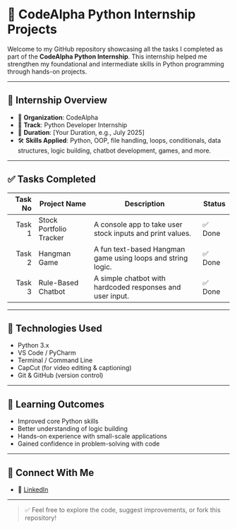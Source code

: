 # 🐍 CodeAlpha Python Internship Projects

Welcome to my GitHub repository showcasing all the tasks I completed as part of the **CodeAlpha Python Internship**. This internship helped me strengthen my foundational and intermediate skills in Python programming through hands-on projects.

---

## 📌 Internship Overview

- 💼 **Organization**: CodeAlpha
- 🧠 **Track**: Python Developer Internship
- 📅 **Duration**: [Your Duration, e.g., July 2025]
- 🛠️ **Skills Applied**: Python, OOP, file handling, loops, conditionals, data structures, logic building, chatbot development, games, and more.

---

## ✅ Tasks Completed

| Task No | Project Name                  | Description                                                | Status |
|--------:|-------------------------------|------------------------------------------------------------|--------|
| Task 1  | Stock Portfolio Tracker        | A console app to take user stock inputs and print values.  | ✅ Done |
| Task 2  | Hangman Game                   | A fun text-based Hangman game using loops and string logic.| ✅ Done |
| Task 3  | Rule-Based Chatbot             | A simple chatbot with hardcoded responses and user input.  | ✅ Done |

---

## 🔧 Technologies Used

- Python 3.x
- VS Code / PyCharm
- Terminal / Command Line
- CapCut (for video editing & captioning)
- Git & GitHub (version control)

---

## 🌟 Learning Outcomes

- Improved core Python skills
- Better understanding of logic building
- Hands-on experience with small-scale applications
- Gained confidence in problem-solving with code

---

## 🤝 Connect With Me

- 🔗 [LinkedIn](https://www.linkedin.com/in/your-profile)

---

> ✅ Feel free to explore the code, suggest improvements, or fork this repository!

